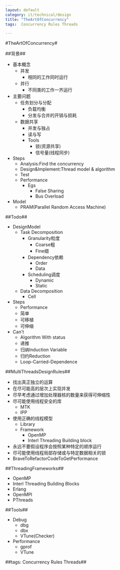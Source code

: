 ```yaml
---
layout: default
category: it/technical/design
title: "TheArtOfConcurrency"
tags:  Concurrency Rules Threads

---
```

#TheArtOfConcurrency#



##背景##
* 基本概念
  * 并发
    * 相同的工作同时运行
  * 并行
    * 不同类的工作一齐运行
* 主要问题
  * 任务划分与分配
    * 负载均衡
    * 分发与合并的开销与损耗
  * 数据共享
    * 并发与独占
    * 读与写
    * Tools
      * 锁(资源共享)
      * 信号量(线程同步)
* Steps
  * Analysis:Find the concurrency
  * Design&Implement:Thread model & algorithm
  * Test
  * Performance
    * Egs
      * False Sharing
      * Bus Overload
* Model
  * PRAM(Parallel Random Access Machine)



##Todo##
* DesignModel
  * Task Decomposition
    * Granularity粒度
      * Coarse粗
      * Fine细
    * Dependency依赖
      * Order
      * Data
    * Scheduling调度
      * Dynamic
      * Static
  * Data Decomposition
    * Cell
* Steps
  * Performance
  * 简单
  * 可移植
  * 可伸缩
* Can't
  * Algorithm With status
  * 递推
  * 归纳Induction Variable
  * 归约Reduction
  * Loop-Carried-Dependence



##MultiThreadsDesignRules##
* 找出真正独立的运算
* 在尽可能高的层次上实现并发
* 尽早考虑通过增加处理器核的数量来获得可伸缩性
* 尽可能使用线程安全的库
  * MTK
  * IPP
* 使用正确的线程模型
  * Library
  * Framework
    * OpenMP
    * Interl Threading Building block
* 永远不要假设程序会按照某种特定的顺序运行
* 尽可能使用线程局部存储或与特定数据相关的锁
* BraveToRefactorCodeToGetPerformance



##ThreadingFrameworks##
* OpenMP
* Interl Threading Building Blocks
* Erlang
* OpenMPI
* PThreads



##Tools##
* Debug
  * dbg
  * dbx
  * VTune(Checker)
* Performance
  * gprof
  * VTune



##tags: Concurrency Rules Threads##
